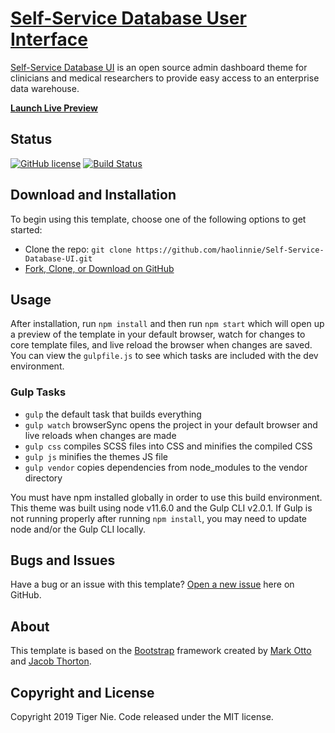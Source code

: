# [Self-Service Database User Interface]()

[Self-Service Database UI](https://github.com/haolinnie/Self-Service-Database-UI) is an open source admin dashboard theme for clinicians and medical researchers to provide easy access to an enterprise data warehouse.

**[Launch Live Preview](https://haolinnie.github.io/Self-Service-Database-UI/)**

## Status

[![GitHub license](https://img.shields.io/badge/license-MIT-blue.svg)]()
[![Build Status](https://travis-ci.com/haolinnie/Self-Service-Database-UI.svg?branch=master)](https://travis-ci.com/haolinnie/Self-Service-Database-UI)

## Download and Installation

To begin using this template, choose one of the following options to get started:

-   Clone the repo: `git clone https://github.com/haolinnie/Self-Service-Database-UI.git`
-   [Fork, Clone, or Download on GitHub](https://github.com/haolinnie/Self-Service-Database-UI)

## Usage

After installation, run `npm install` and then run `npm start` which will open up a preview of the template in your default browser, watch for changes to core template files, and live reload the browser when changes are saved. You can view the `gulpfile.js` to see which tasks are included with the dev environment.

### Gulp Tasks

-   `gulp` the default task that builds everything
-   `gulp watch` browserSync opens the project in your default browser and live reloads when changes are made
-   `gulp css` compiles SCSS files into CSS and minifies the compiled CSS
-   `gulp js` minifies the themes JS file
-   `gulp vendor` copies dependencies from node_modules to the vendor directory

You must have npm installed globally in order to use this build environment. This theme was built using node v11.6.0 and the Gulp CLI v2.0.1. If Gulp is not running properly after running `npm install`, you may need to update node and/or the Gulp CLI locally.

## Bugs and Issues

Have a bug or an issue with this template? [Open a new issue](https://github.com/haolinnie/Self-Service-Database-UI/issues) here on GitHub.

## About

This template is based on the [Bootstrap](http://getbootstrap.com/) framework created by [Mark Otto](https://twitter.com/mdo) and [Jacob Thorton](https://twitter.com/fat).

## Copyright and License

Copyright 2019 Tiger Nie. Code released under the MIT license.
